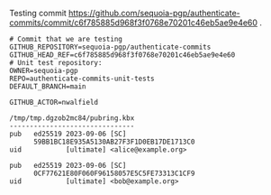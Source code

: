 Testing commit https://github.com/sequoia-pgp/authenticate-commits/commit/c6f785885d968f3f0768e70201c46eb5ae9e4e60 .

```text
# Commit that we are testing
GITHUB_REPOSITORY=sequoia-pgp/authenticate-commits
GITHUB_HEAD_REF=c6f785885d968f3f0768e70201c46eb5ae9e4e60
# Unit test repository:
OWNER=sequoia-pgp
REPO=authenticate-commits-unit-tests
DEFAULT_BRANCH=main

GITHUB_ACTOR=nwalfield

/tmp/tmp.dgzob2mc84/pubring.kbx
-------------------------------
pub   ed25519 2023-09-06 [SC]
      59BB1BC18E935A5130AB27F3F1D0EB17DE1713C0
uid           [ultimate] <alice@example.org>

pub   ed25519 2023-09-06 [SC]
      0CF77621E80F060F96158057E5C5FE73313C1CF9
uid           [ultimate] <bob@example.org>
```
